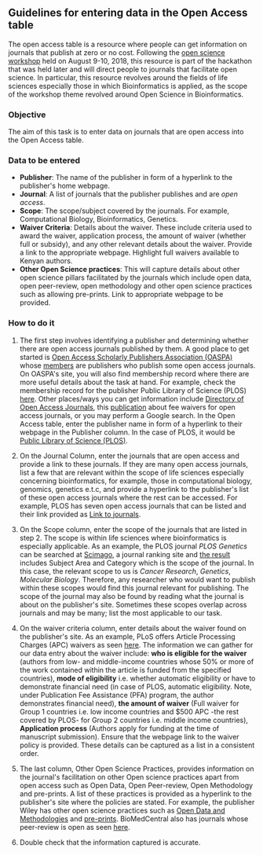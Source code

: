 ## Guidelines for entering data in the Open Access table

The open access table is a resource where people can get information on journals that publish at zero or no cost. Following the [open science workshop](https://bioinfonet.github.io/OpenScienceKE/) held on August 9-10, 2018, this resource is part of the hackathon that was held later and will direct people to journals that facilitate open science. In particular, this resource revolves around the fields of life sciences especially those in which Bioinformatics is applied, as the scope of the workshop theme revolved around Open Science in Bioinformatics.

### Objective

The aim of this task is to enter data on journals that are open access into the Open Access table.

### Data to be entered

* __Publisher__: The name of the publisher in form of a hyperlink to the publisher's home webpage.
* __Journal__: A list of journals that the publisher publishes and are _open access_.
* __Scope__: The scope/subject covered by the journals. For example, Computational Biology, Bioinformatics, Genetics.
* __Waiver Criteria__: Details about the waiver. These include criteria used to award the waiver, application process, the amount of waiver (whether full or subsidy), and any other relevant details about the waiver. Provide a link to the appropriate webpage. Highlight full waivers available to Kenyan authors. 
* __Other Open Science practices__: This will capture details about other open science pillars facilitated by the journals which include open data, open peer-review, open methodology and other open science practices such as allowing pre-prints. Link to appropriate webpage to be provided.

### How to do it

1. The first step involves identifying a publisher and determining whether there are open access journals published by them. A good place to get started is [Open Access Scholarly Publishers Association (OASPA)](https://oaspa.org/) whose [members](https://oaspa.org/membership/members/) are publishers who publish some open access journals. On OASPA's site, you will also find membership record where there are more useful details about the task at hand. For example, check the membership record for the publisher Public Library of Science (PLOS) [here](https://oaspa.org/member/public-library-of-science/). Other places/ways you can get information include [Directory of Open Access Journals](https://doaj.org/publishermembers), this [publication](http://www.mdpi.com/2304-6775/3/3/155) about fee waivers for open access journals, or you may perform a Google search.
In the Open Access table, enter the publisher name in form of a hyperlink to their webpage in the Publisher column. In the case of PLOS, it would be [Public Library of Science (PLOS)](https://www.plos.org/).

2. On the Journal Column, enter the journals that are open access and provide a link to these journals. If they are many open access journals, list a few that are relevant within the scope of life sciences especially concerning bioinformatics, for example, those in computational biology, genomics, genetics e.t.c, and provide a hyperlink to the publisher's list of these open access journals where the rest can be accessed. For example, PLOS has seven open access journals that can be listed and their link provided as [Link to journals](https://journals.plos.org/).

3. On the Scope column, enter the scope of the journals that are listed in step 2. The scope is within life sciences where bioinformatics is especially applicable. As an example, the PLOS journal _PLOS Genetics_ can be searched at [Scimago](https://www.scimagojr.com/), a journal ranking site and [the result](https://www.scimagojr.com/journalsearch.php?q=4000151808&tip=sid&clean=0) includes Subject Area and Category which is the scope of the journal. In this case, the relevant scope to us is _Cancer Research_, _Genetics_, _Molecular Biology_. Therefore, any researcher who would want to publish within these scopes would find this journal relevant for publishing. The scope of the journal may also be found by reading what the journal is about on the publisher's site. Sometimes these scopes overlap across journals and may be many; list the most applicable to our task.

4. On the waiver criteria column, enter details about the waiver found on the publisher's site. As an example, PLoS offers Article Processing Charges (APC) waivers as seen [here](https://www.plos.org/fee-assistance). The information we can gather for our data entry about the waiver include: **who is eligible for the waiver** (authors from low- and middle-income countries whose 50% or more of the work contained within the article is funded from the specified countries), **mode of eligibility** i.e. whether automatic eligibility or have to demonstrate financial need (in case of PLOS, automatic eligibility. Note, under Publication Fee Assistance (PFA) program, the author demonstrates financial need), **the amount of waiver** (Full waiver for Group 1 countries i.e. low income countries and $500 APC -the rest covered by PLOS- for Group 2 countries i.e. middle income countries), **Application process** (Authors apply for funding at the time of manuscript submission). Ensure that the webpage link to the waiver policy is provided. These details can be captured as a list in a consistent order.

5. The last column, Other Open Science Practices, provides information on the journal's facilitation on other Open science practices apart from open access such as Open Data, Open Peer-review, Open Methodology and pre-prints. A list of these practices is provided as a hyperlink to the publisher's site where the policies are stated. For example, the publisher Wiley has other open science practices such as [Open Data and Methodologies](https://authorservices.wiley.com/open-science/open-data/index.html) and [pre-prints](https://authorservices.wiley.com/author-resources/Journal-Authors/open-access/preprints-policy.html). BioMedCentral also has journals whose peer-review is open as seen [here](https://www.biomedcentral.com/journals).

6. Double check that the information captured is accurate.
